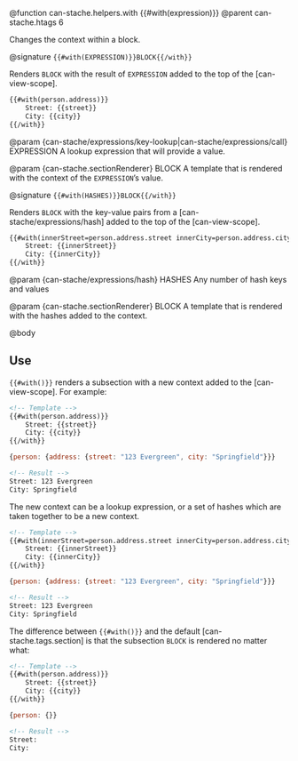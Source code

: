 @function can-stache.helpers.with {{#with(expression)}}
@parent can-stache.htags 6

Changes the context within a block.

@signature `{{#with(EXPRESSION)}}BLOCK{{/with}}`

Renders `BLOCK` with the result of `EXPRESSION` added to the top of the [can-view-scope].

```html
{{#with(person.address)}}
	Street: {{street}}
	City: {{city}}
{{/with}}
```

@param {can-stache/expressions/key-lookup|can-stache/expressions/call} EXPRESSION A lookup expression that will provide a value.

@param {can-stache.sectionRenderer} BLOCK A template that is rendered
with the context of the `EXPRESSION`’s value.

@signature `{{#with(HASHES)}}BLOCK{{/with}}`

Renders `BLOCK` with the key-value pairs from a [can-stache/expressions/hash] added to the top of the [can-view-scope].

```html
{{#with(innerStreet=person.address.street innerCity=person.address.city)}}
    Street: {{innerStreet}}
    City: {{innerCity}}
{{/with}}
```

@param {can-stache/expressions/hash} HASHES Any number of hash keys and values

@param {can-stache.sectionRenderer} BLOCK A template that is rendered
with the hashes added to the context.

@body

## Use

`{{#with()}}` renders a subsection with a new context added to the [can-view-scope].
For example:

```html
<!-- Template -->
{{#with(person.address)}}
	Street: {{street}}
	City: {{city}}
{{/with}}
```

```js
{person: {address: {street: "123 Evergreen", city: "Springfield"}}}
```

```html
<!-- Result -->
Street: 123 Evergreen
City: Springfield
```

The new context can be a lookup expression, or a set of hashes which are taken together to be a new context.

```html
<!-- Template -->
{{#with(innerStreet=person.address.street innerCity=person.address.city)}}
	Street: {{innerStreet}}
	City: {{innerCity}}
{{/with}}
```

```js
{person: {address: {street: "123 Evergreen", city: "Springfield"}}}
```

```html
<!-- Result -->
Street: 123 Evergreen
City: Springfield
```

The difference between `{{#with()}}` and the default [can-stache.tags.section]
is that the subsection `BLOCK` is rendered no matter what:

```html
<!-- Template -->
{{#with(person.address)}}
	Street: {{street}}
	City: {{city}}
{{/with}}
```

```js
{person: {}}
```

```html
<!-- Result -->
Street:
City:
```
